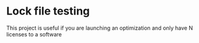 # Lock file testing
 This project is useful if you are launching an optimization and only have N licenses to a software
